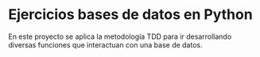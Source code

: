 # Ejercicios bases de datos en Python

En este proyecto se aplica la metodología TDD para ir desarrollando diversas funciones que interactuan con una base de datos.


